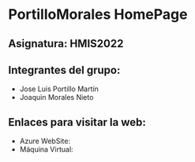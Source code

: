 # PortilloMorales HomePage
## **Asignatura:** HMIS2022
## **Integrantes del grupo:**
* Jose Luis Portillo Martín
* Joaquin Morales Nieto

## **Enlaces para visitar la web:**
* Azure WebSite: [](https://hmis-jpm652.azurewebsites.net/) 
* Máquina Virtual: [](portillomoralesweb.eastus2.cloudapp.azure.com)